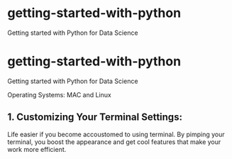 # getting-started-with-python
Getting started with Python for Data Science

# getting-started-with-python
Getting started with Python for Data Science

Operating Systems: MAC and Linux 

## 1. Customizing Your Terminal Settings:

Life easier if you become accoustomed to using terminal. By pimping your terminal, you boost the appearance and  get cool features that make your work more efficient.
